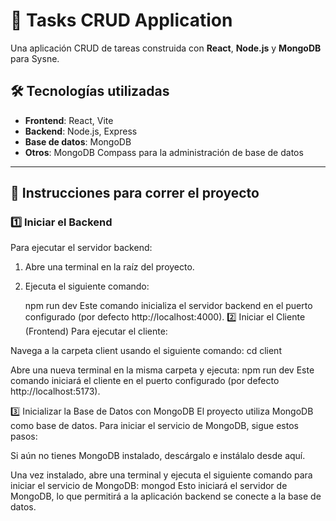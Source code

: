 # 🚀 **Tasks CRUD Application**

Una aplicación CRUD de tareas construida con **React**, **Node.js** y **MongoDB** para Sysne.

## 🛠️ **Tecnologías utilizadas**

- **Frontend**: React, Vite
- **Backend**: Node.js, Express
- **Base de datos**: MongoDB
- **Otros**: MongoDB Compass para la administración de base de datos

---

## 🚀 **Instrucciones para correr el proyecto**

### 1️⃣ **Iniciar el Backend**

Para ejecutar el servidor backend:

1. Abre una terminal en la raíz del proyecto.
2. Ejecuta el siguiente comando:
  
   npm run dev
Este comando inicializa el servidor backend en el puerto configurado (por defecto http://localhost:4000).
2️⃣ Iniciar el Cliente (Frontend)
Para ejecutar el cliente:

Navega a la carpeta client usando el siguiente comando:
    cd client

Abre una nueva terminal en la misma carpeta y ejecuta:
npm run dev
Este comando iniciará el cliente en el puerto configurado (por defecto http://localhost:5173).


3️⃣ Inicializar la Base de Datos con MongoDB
El proyecto utiliza MongoDB como base de datos. Para iniciar el servicio de MongoDB, sigue estos pasos:

Si aún no tienes MongoDB instalado, descárgalo e instálalo desde aquí.

Una vez instalado, abre una terminal y ejecuta el siguiente comando para iniciar el servicio de MongoDB:
    mongod
Esto iniciará el servidor de MongoDB, lo que permitirá a la aplicación backend se conecte a la base de datos.